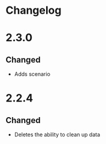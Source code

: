 # Changelog

# 2.3.0

## Changed

- Adds scenario 

# 2.2.4

## Changed

- Deletes the ability to clean up data 